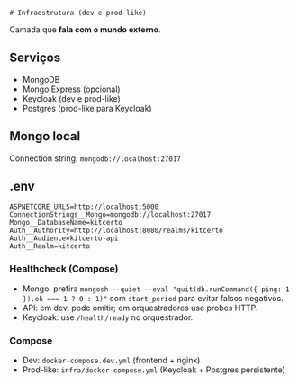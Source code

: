     # Infraestrutura (dev e prod-like)
Camada que **fala com o mundo externo**.

## Serviços
- MongoDB
- Mongo Express (opcional)
- Keycloak (dev e prod-like)
- Postgres (prod-like para Keycloak)

## Mongo local
Connection string: `mongodb://localhost:27017`

## .env
```
ASPNETCORE_URLS=http://localhost:5000
ConnectionStrings__Mongo=mongodb://localhost:27017
Mongo__DatabaseName=kitcerto
Auth__Authority=http://localhost:8080/realms/kitcerto
Auth__Audience=kitcerto-api
Auth__Realm=kitcerto
```

### Healthcheck (Compose)
- Mongo: prefira `mongosh --quiet --eval "quit(db.runCommand({ ping: 1 }).ok === 1 ? 0 : 1)"` com `start_period` para evitar falsos negativos.
- API: em dev, pode omitir; em orquestradores use probes HTTP.
- Keycloak: use `/health/ready` no orquestrador.

### Compose
- Dev: `docker-compose.dev.yml` (frontend + nginx)
- Prod-like: `infra/docker-compose.yml` (Keycloak + Postgres persistente)
